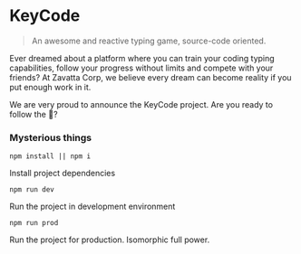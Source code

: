 # KeyCode

> An awesome and reactive typing game, source-code oriented.

Ever dreamed about a platform where you can train your coding typing capabilities, follow your progress without limits and compete with your friends?
At Zavatta Corp, we believe every dream can become reality if you put enough work in it.

We are very proud to announce the KeyCode project. Are you ready to follow the :rabbit2:?

### Mysterious things

    npm install || npm i

Install project dependencies

    npm run dev

Run the project in development environment

    npm run prod

Run the project for production. Isomorphic full power.
